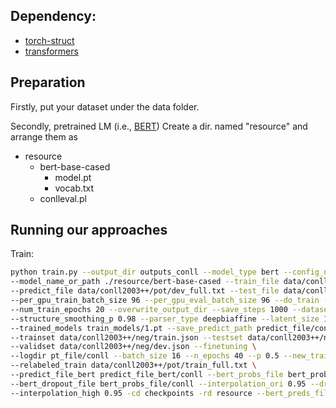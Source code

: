## Dependency:

* [torch-struct](https://github.com/harvardnlp/pytorch-struct)
* [transformers](https://github.com/huggingface/transformers)

## Preparation
Firstly, put your dataset under the data folder.

Secondly, pretrained LM (i.e., [BERT](https://www.aclweb.org/anthology/N19-1423/))
Create a dir. named "resource" and arrange them as
- resource
    - bert-base-cased
        - model.pt
        - vocab.txt
    - conlleval.pl

## Running our approaches

Train:
```bash
python train.py --output_dir outputs_conll --model_type bert --config_name ./resource/bert-base-cased \
--model_name_or_path ./resource/bert-base-cased --train_file data/conll2003++/pot/train.txt \
--predict_file data/conll2003++/pot/dev_full.txt --test_file data/conll2003++/pot/test_full.txt --max_seq_length 64 \
--per_gpu_train_batch_size 96 --per_gpu_eval_batch_size 96 --do_train --do_predict --learning_rate 3e-5 \
--num_train_epochs 20 --overwrite_output_dir --save_steps 1000 --dataset CONLL --potential_normalization True \
--structure_smoothing_p 0.98 --parser_type deepbiaffine --latent_size 1 --seed 12345 \
--trained_models train_models/1.pt --save_predict_path predict_file/conll \
--trainset data/conll2003++/neg/train.json --testset data/conll2003++/neg/test.json \
--validset data/conll2003++/neg/dev.json --finetuning \
--logdir pt_file/conll --batch_size 16 --n_epochs 40 --p 0.5 --new_trainset new_data/conll++2003/train.txt \
--relabeled_train data/conll2003++/pot/train_full.txt \
--predict_file_bert predict_file_bert/conll --bert_probs_file bert_probs_file/conll \
--bert_dropout_file bert_probs_file/conll --interpolation_ori 0.95 --dropout_num 21 \
--interpolation_high 0.95 -cd checkpoints -rd resource --bert_preds_file bert_preds_file/conll --method 5
